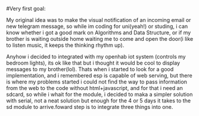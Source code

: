 #Very first goal:

  My original idea was to make the visual notification of an incoming email or new telegram message, so while im coding for uni(yeah!) or   studing, i can know whether i got a good mark on Algorithms and Data Structure,
  or if my brother is waiting outside home waiting me to come and open the door(i like to listen music, it keeps the thinking rhythm up).
  
  Anyhow i decided to integrated with my openhab iot system (controls my bedroom lights), its ok like that but i thought it would be cool to display messages to my brother(lol).
  Thats when i started to look for a good implementation, and i remembered esp is capable of web serving, but there is where my problems started i could not find the way to pass information 
  from the web to the code without html+javascript, and for that i need an sdcard, so while i whait for the module, i decided to maka a simpler solution
  with serial, not a neat solution but enough for the 4 or 5 days it takes to the sd module to arrive.foward step is to integrate three things into one.
